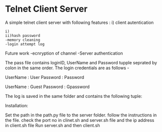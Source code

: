 # Telnet Client Server

A simple telnet client server with following features : 
  i)   client autentication 

	i)
	ii)hash password 
	-memory cleaning
	-login attempt log

Future work 
	-ecnryption of channel 
	-Server authentication


The pass file contains loginID, UserName and Password tupple seprated by colon in the same order. The login credentials are as follows -

UserName : User
Password : Password

UserName : Guest
Password : Gpassword

The log is saved in the same folder and contains the following tuple:<UserName	DateTime  Command> 

Installation:

Set the path in the path.py file to the server folder. follow the instructions in the file.
check the port no in clinet.sh and server.sh file and the ip address in client.sh file 
Run server.sh  and then client.sh 

